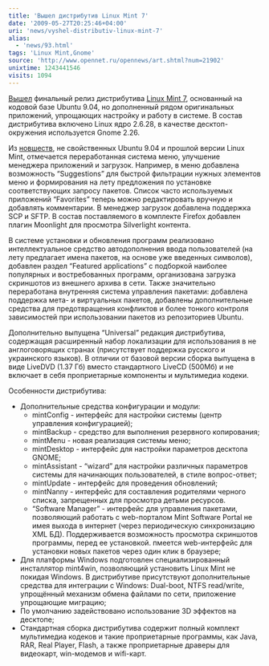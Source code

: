 ```yaml
---
title: 'Вышел дистрибутив Linux Mint 7'
date: '2009-05-27T20:25:46+04:00'
uri: 'news/vyshel-distributiv-linux-mint-7'
alias: 
  - 'news/93.html'
tags: 'Linux Mint,Gnome'
source: 'http://www.opennet.ru/opennews/art.shtml?num=21902'
unixtime: 1243441546
visits: 1094
---
```

[Вышел](http://www.linuxmint.com/blog/?p=847) финальный релиз дистрибутива [Linux Mint 7](http://www.linuxmint.com/rel_gloria.php), основанный на кодовой базе Ubuntu 9.04, но дополненный рядом оригинальных приложений, упрощающих настройку и работу в системе. В состав дистрибутива включено Linux ядро 2.6.28, в качестве десктоп-окружения используется Gnome 2.26.

Из [новшеств](http://www.linuxmint.com/rel_gloria_whatsnew.php), не свойственных Ubuntu 9.04 и прошлой версии Linux Mint, отмечается переработанная система меню, улучшение менеджера приложений и загрузок. Например, в меню добавлена возможность “Suggestions” для быстрой фильтрации нужных элементов меню и формирования на лету предложения по установке соответствующих запросу пакетов. Список часто используемых приложений “Favorites” теперь можно редактировать вручную и добавлять комментарии. В менеджер загрузок добавлена поддержка SCP и SFTP. В состав поставляемого в комплекте Firefox добавлен плагин Moonlight для просмотра Silverlight контента.

В системе установки и обновления программ реализовано интеллектуальное средство автодополнения ввода пользователей (на лету предлагает имена пакетов, на основе уже введенных символов), добавлен раздел “Featured applications” с подборкой наиболее популярных и востребованных программ, организована загрузка скриншотов из внешнего архива в сети. Также значительно переработана внутренняя система управления пакетами: добавлена поддержка мета- и виртуальных пакетов, добавлены дополнительные средства для предотвращения конфликтов и более тонкого контроля зависимостей при использовании пакетов из репозиториев Ubuntu.

Дополнительно выпущена “Universal” редакция дистрибутива, содержащая расширенный набор локализации для использования в не англоговорящих странах (присутствует поддержка русского и украинского языков). В отличии от базовой версии сборка выпущена в виде LiveDVD (1.37 Гб) вместо стандартного LiveCD (500Мб) и не включает в себя проприетарные компоненты и мультимедиа кодеки.

Особенности дистрибутива:

*   Дополнительные средства конфигурации и модули:
    *   mintConfig - интерфейс для настройки системы (центр управления конфигурацией);
    *   mintBackup - средство для выполнения резервного копирования;
    *   mintMenu - новая реализация системы меню;
    *   mintDesktop - интерфейс для настройки параметров десктопа GNOME;
    *   mintAssistant - “wizard” для настройки различных параметров системы для начинающих пользователей, в стиле вопрос-ответ;
    *   mintUpdate - интерфейс для проведения обновлений;
    *   mintNanny - интерфейс для составления родителями черного списка, запрещенных для просмотра детьми ресурсов.
    *   “Software Manager” - интерфейс для управления пакетами, позволяющий работать с web-порталом Mint Software Portal не имея выхода в интернет (через периодическую синхронизацию XML БД). Поддерживается возможность просмотра скриншотов программы, перед ее установкой. пмеется web-интерфейс для установки новых пакетов через один клик в браузере;
*   Для платформы Windows подготовлен специализированный инсталлятор mint4win, позволяющий установить Linux Mint не покидая Windows. В дистрибутиве присутствуют дополнительные средства для интеграции с Windows: Dual-boot, NTFS read/write, упрощённый механизм обмена файлами по сети, приложение упрощающие миграцию;
*   По умолчанию задействовано использование 3D эффектов на десктопе;
*   Стандартная сборка дистрибутива содержит полный комплект мультимедиа кодеков и такие проприетарные программы, как Java, RAR, Real Player, Flash, а также проприетарные драверы для видеокарт, win-модемов и wifi-карт.
